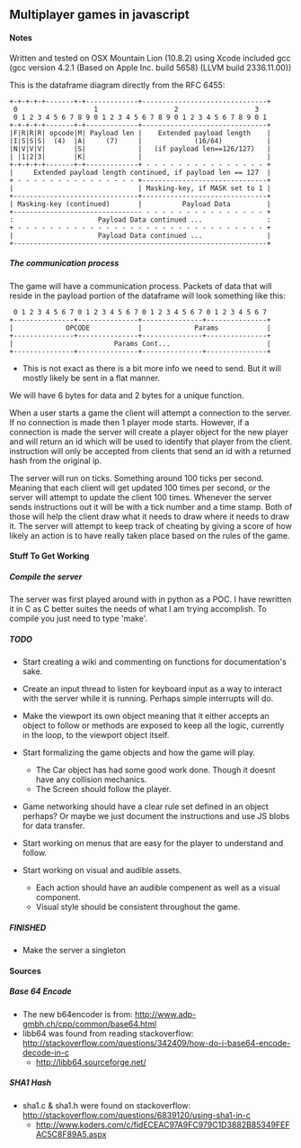 ## Multiplayer games in javascript

#### Notes

Written and tested on OSX Mountain Lion (10.8.2) using Xcode included gcc (gcc version 4.2.1 (Based on Apple Inc. build 5658) (LLVM build 2336.11.00))

This is the dataframe diagram directly from the RFC 6455:

    +-+-+-+-+-------+-+-------------+-------------------------------+
     0                   1                   2                   3
     0 1 2 3 4 5 6 7 8 9 0 1 2 3 4 5 6 7 8 9 0 1 2 3 4 5 6 7 8 9 0 1
    +-+-+-+-+-------+-+-------------+-------------------------------+
    |F|R|R|R| opcode|M| Payload len |    Extended payload length    |
    |I|S|S|S|  (4)  |A|     (7)     |             (16/64)           |
    |N|V|V|V|       |S|             |   (if payload len==126/127)   |
    | |1|2|3|       |K|             |                               |
    +-+-+-+-+-------+-+-------------+ - - - - - - - - - - - - - - - +
    |     Extended payload length continued, if payload len == 127  |
    + - - - - - - - - - - - - - - - +-------------------------------+
    |                               | Masking-key, if MASK set to 1 |
    +-------------------------------+-------------------------------+
    | Masking-key (continued)       |          Payload Data         |
    +-------------------------------- - - - - - - - - - - - - - - - +
    :                     Payload Data continued ...                :
    + - - - - - - - - - - - - - - - - - - - - - - - - - - - - - - - +
    |                     Payload Data continued ...                |
    +---------------------------------------------------------------+

##### The communication process

The game will have a communication process. Packets of data that will reside in the payload portion of the dataframe will look something like this:

     0 1 2 3 4 5 6 7 0 1 2 3 4 5 6 7 0 1 2 3 4 5 6 7 0 1 2 3 4 5 6 7
    +---------------+---------------+---------------+---------------+
    |             OPCODE            |             Params            |
    +---------------+---------------+---------------+---------------+
    |                         Params Cont...                        |
    +---------------+---------------+---------------+---------------+

* This is not exact as there is a bit more info we need to send. But it will mostly likely be sent in a flat manner.


We will have 6 bytes for data and 2 bytes for a unique function.

When a user starts a game the client will attempt a connection to the server. If no connection is made then 1 player mode starts. However, if a connection is made the server will create a player object for the new player and will return an id which will be used to identify that player from the client. instruction will only be accepted from clients that send an id with a returned hash from the original ip.

The server will run on ticks. Something around 100 ticks per second. Meaning that each client will get updated 100 times per second, or the server will attempt to update the client 100 times. Whenever the server sends instructions out it will be with a tick number and a time stamp. Both of those will help the client draw what it needs to draw where it needs to draw it. The server will attempt to keep track of cheating by giving a score of how likely an action is to have really taken place based on the rules of the game.

#### Stuff To Get Working

##### Compile the server

The server was first played around with in python as a POC. I have rewritten it in C as C better suites the needs of what I am trying accomplish. To compile you just need to type 'make'.

##### TODO

* Start creating a wiki and commenting on functions for documentation's sake.

* Create an input thread to listen for keyboard input as a way to interact with the server while it is running. Perhaps simple interrupts will do.

* Make the viewport its own object meaning that it either accepts an object to follow or methods are exposed to keep all the logic, currently in the loop, to the viewport object itself.

* Start formalizing the game objects and how the game will play.
    * The Car object has had some good work done. Though it doesnt have any collision mechanics.
    * The Screen should follow the player.

* Game networking should have a clear rule set defined in an object perhaps? Or maybe we just document the instructions and use JS blobs for data transfer.

* Start working on menus that are easy for the player to understand and follow.

* Start working on visual and audible assets.
    * Each action should have an audible compenent as well as a visual component.
    * Visual style should be consistent throughout the game.

##### FINISHED

* Make the server a singleton

#### Sources

##### Base 64 Encode
* The new b64encoder is from: http://www.adp-gmbh.ch/cpp/common/base64.html
* libb64 was found from reading stackoverflow: http://stackoverflow.com/questions/342409/how-do-i-base64-encode-decode-in-c
	* http://libb64.sourceforge.net/

##### SHA1 Hash
* sha1.c & sha1.h were found on stackoverflow: http://stackoverflow.com/questions/6839120/using-sha1-in-c
	* http://www.koders.com/c/fidECEAC97A9FC979C1D3882B85349FEFAC5C8F89A5.aspx
